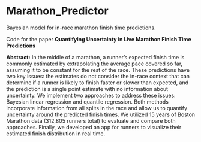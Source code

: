 # Marathon_Predictor
Bayesian model for in-race marathon finish time predictions.

Code for the paper **Quantifying Uncertainty in Live Marathon Finish Time Predictions**

**Abstract:** In the middle of a marathon, a runner’s expected finish time is commonly estimated by extrapolating the average pace covered so far, assuming it to be constant for the rest of the race. These predictions have two key issues: the 
estimates do not consider the in-race context that can determine if a runner is likely to finish faster or slower than 
expected, and the prediction is a single point estimate with no information about uncertainty. We implement two approaches 
to address these issues: Bayesian linear regression and quantile regression. Both methods incorporate information from all 
splits in the race and allow us to quantify uncertainty around the predicted finish times. We utilized 15 years of Boston 
Marathon data (312,805 runners total) to evaluate and compare both approaches. Finally, we developed an app for runners to 
visualize their estimated finish distribution in real time.
